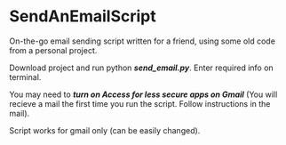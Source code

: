 # SendAnEmailScript
On-the-go email sending script written for a friend, using some old code from a personal project.

Download project and run python ***send_email.py***.
Enter required info on terminal.

You may need to ***turn on Access for less secure apps on Gmail*** (You will recieve a mail the first time you run the script. Follow instructions in the mail).

Script works for gmail only (can be easily changed).
